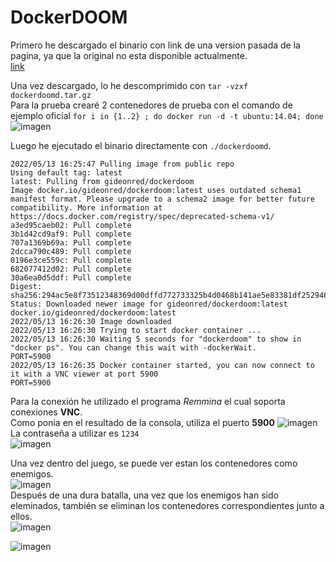 # DockerDOOM
Primero he descargado el binario con link de una version pasada de la pagina, ya que la original no esta disponible actualmente. <br>
[link](https://web.archive.org/web/20160310005603/https://gideonred.com/bins/dockerdoomd.tar.gz)

Una vez descargado, lo he descomprimido con ```tar -vzxf dockerdoomd.tar.gz``` <br>
Para la prueba crearé 2 contenedores de prueba con el comando de ejemplo oficial ```for i in {1..2} ; do docker run -d -t ubuntu:14.04; done``` <br>
![imagen](https://user-images.githubusercontent.com/91600940/168313001-b2d12a38-3b75-41f0-bff0-37ee1f6a1f15.png)



Luego he ejecutado el binario directamente con ```./dockerdoomd```.
```
2022/05/13 16:25:47 Pulling image from public repo
Using default tag: latest
latest: Pulling from gideonred/dockerdoom
Image docker.io/gideonred/dockerdoom:latest uses outdated schema1 manifest format. Please upgrade to a schema2 image for better future compatibility. More information at https://docs.docker.com/registry/spec/deprecated-schema-v1/
a3ed95caeb02: Pull complete 
3b1d42cd9af9: Pull complete 
707a1369b69a: Pull complete 
2dcca790c489: Pull complete 
0196e3ce559c: Pull complete 
682077412d02: Pull complete 
30a6ea0d5ddf: Pull complete 
Digest: sha256:294ac5e8f73512348369d00dffd772733325b4d0468b141ae5e83381df252946
Status: Downloaded newer image for gideonred/dockerdoom:latest
docker.io/gideonred/dockerdoom:latest
2022/05/13 16:26:30 Image downloaded
2022/05/13 16:26:30 Trying to start docker container ...
2022/05/13 16:26:30 Waiting 5 seconds for "dockerdoom" to show in "docker ps". You can change this wait with -dockerWait.
PORT=5900
2022/05/13 16:26:35 Docker container started, you can now connect to it with a VNC viewer at port 5900
PORT=5900
```

Para la conexión he utilizado el programa *Remmina* el cual soporta conexiones **VNC**.<br>
Como ponia en el resultado de la consola, utiliza el puerto **5900**
![imagen](https://user-images.githubusercontent.com/91600940/168309717-d3c4742f-f8c9-40cd-8a6a-c833ae57baf0.png) <br>
La contraseña a utilizar es ```1234``` <br>
![imagen](https://user-images.githubusercontent.com/91600940/168310245-1a7e5e8b-3fe6-455b-996b-a4687ec1e05a.png)

Una vez dentro del juego, se puede ver estan los contenedores como enemigos. <br>
![imagen](https://user-images.githubusercontent.com/91600940/168313711-a8d2a71f-293e-449e-9125-2712984cefd1.png) <br>
Después de una dura batalla, una vez que los enemigos han sido eleminados, también se eliminan los contenedores correspondientes junto a ellos. <br>
![imagen](https://user-images.githubusercontent.com/91600940/168314683-c9983399-4d1a-42ce-ac1b-e438458ac4e1.png)

![imagen](https://user-images.githubusercontent.com/91600940/168314254-13ec0dc5-b473-4541-93b5-579858e1b874.png)


